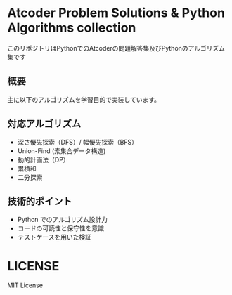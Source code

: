 # Atcoder Problem Solutions & Python Algorithms collection
このリポジトリはPythonでのAtcoderの問題解答集及びPythonのアルゴリズム集です
## 概要
主に以下のアルゴリズムを学習目的で実装しています。

## 対応アルゴリズム
- 深さ優先探索（DFS）/ 幅優先探索（BFS）
- Union-Find (素集合データ構造)
- 動的計画法（DP）
- 累積和
- 二分探索

## 技術的ポイント
- Python でのアルゴリズム設計力
- コードの可読性と保守性を意識
- テストケースを用いた検証

# LICENSE
MIT License
